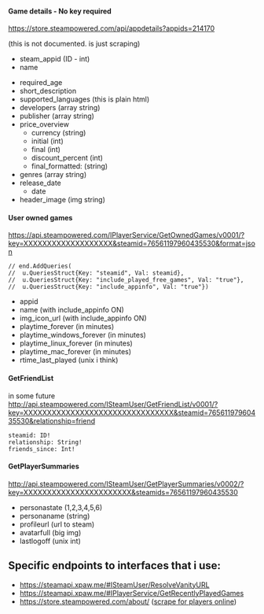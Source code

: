 #### Game details - No key required

https://store.steampowered.com/api/appdetails?appids=214170

(this is not documented. is just scraping)

- steam_appid (ID - int)
- name
<!-- - is_free (boolean) -->
- required_age
- short_description
- supported_languages (this is plain html)
- developers (array string)
- publisher (array string)
- price_overview
  - currency (string)
  - initial (int)
  - final (int)
  - discount_percent (int)
  - final_formatted: (string)
- genres (array string)
- release_date
  - date
- header_image (img string)

#### User owned games

https://api.steampowered.com/IPlayerService/GetOwnedGames/v0001/?key=XXXXXXXXXXXXXXXXXXX&steamid=76561197960435530&format=json

    // end.AddQueries(
    // 	u.QueriesStruct{Key: "steamid", Val: steamid},
    // 	u.QueriesStruct{Key: "include_played_free_games", Val: "true"},
    // 	u.QueriesStruct{Key: "include_appinfo", Val: "true"})

- appid
- name (with include_appinfo ON)
- img_icon_url (with include_appinfo ON)
- playtime_forever (in minutes)
- playtime_windows_forever (in minutes)
- playtime_linux_forever (in minutes)
- playtime_mac_forever (in minutes)
- rtime_last_played (unix i think)

#### GetFriendList

in some future
http://api.steampowered.com/ISteamUser/GetFriendList/v0001/?key=XXXXXXXXXXXXXXXXXXXXXXXXXXXXXXXX&steamid=76561197960435530&relationship=friend

    steamid: ID!
    relationship: String!
    friends_since: Int!

#### GetPlayerSummaries

http://api.steampowered.com/ISteamUser/GetPlayerSummaries/v0002/?key=XXXXXXXXXXXXXXXXXXXXXXX&steamids=76561197960435530

- personastate (1,2,3,4,5,6)
- personaname (string)
- profileurl (url to steam)
- avatarfull (big img)
- lastlogoff (unix int)
<!-- - loccountrycode (country abbreviation) - in some future maybe-->

## Specific endpoints to interfaces that i use:

- https://steamapi.xpaw.me/#ISteamUser/ResolveVanityURL
- https://steamapi.xpaw.me/#IPlayerService/GetRecentlyPlayedGames
- https://store.steampowered.com/about/ ([scrape for players online](https://store.steampowered.com/stats/userdata.json?days_back=3))
